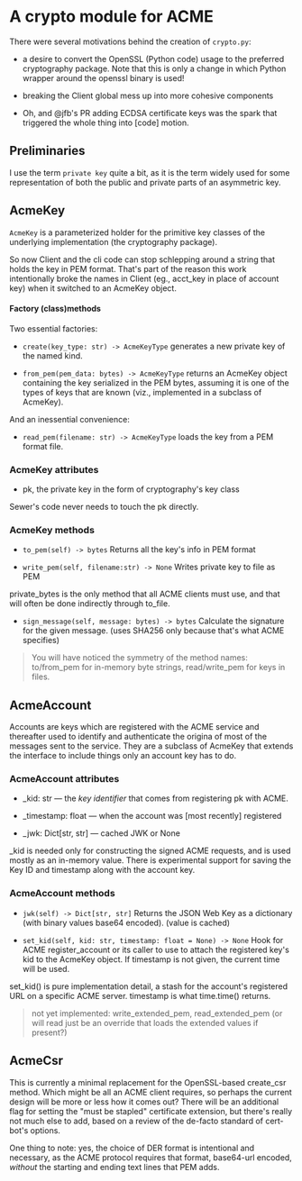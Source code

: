# A crypto module for ACME

There were several motivations behind the creation of `crypto.py`:

- a desire to convert the OpenSSL (Python code) usage to the preferred
  cryptography package.  Note that this is only a change in which Python
  wrapper around the openssl binary is used!

- breaking the Client global mess up into more cohesive components

- Oh, and @jfb's PR adding ECDSA certificate keys was the spark that
  triggered the whole thing into [code] motion.

## Preliminaries

I use the term `private key` quite a bit, as it is the term widely used for
some representation of both the public and private parts of an asymmetric
key.

## AcmeKey

`AcmeKey` is a parameterized holder for the primitive key classes of the
underlying implementation (the cryptography package).

So now Client and the cli code can stop schlepping around a string that
holds the key in PEM format.  That's part of the reason this work
intentionally broke the names in Client (eg., acct_key in place of account
key) when it switched to an AcmeKey object.

#### Factory (class)methods

Two essential factories:

- `create(key_type: str) -> AcmeKeyType` generates a new private key
  of the named kind.

- `from_pem(pem_data: bytes) -> AcmeKeyType` returns an AcmeKey object
  containing the key serialized in the PEM bytes, assuming it is one of the
  types of keys that are known (viz., implemented in a subclass of AcmeKey).

And an inessential convenience:

- `read_pem(filename: str) -> AcmeKeyType` loads the key from a PEM format
  file.

### AcmeKey attributes

- pk, the private key in the form of cryptography's key class

Sewer's code never needs to touch the pk directly.

### AcmeKey methods

- `to_pem(self) -> bytes` Returns all the key's info in PEM format

- `write_pem(self, filename:str) -> None` Writes private key to file as PEM

private_bytes is the only method that all ACME clients must use, and that
will often be done indirectly through to_file.

- `sign_message(self, message: bytes) -> bytes` Calculate the signature for
  the given message.  (uses SHA256 only because that's what ACME specifies)

> You will have noticed the symmetry of the method names: to/from_pem for
  in-memory byte strings, read/write_pem for keys in files.

## AcmeAccount

Accounts are keys which are registered with the ACME service and thereafter
used to identify and authenticate the origina of most of the messages sent
to the service.  They are a subclass of AcmeKey that extends the interface
to include things only an account key has to do.

### AcmeAccount attributes

- _kid: str — the _key identifier_ that comes from registering pk with ACME.

- _timestamp: float — when the account was [most recently] registered

- _jwk: Dict[str, str] — cached JWK or None

_kid is needed only for constructing the signed ACME requests, and is used
mostly as an in-memory value.  There is experimental support for saving the
Key ID and timestamp along with the account key.

### AcmeAccount methods

- `jwk(self) -> Dict[str, str]`  Returns the JSON Web Key as a dictionary
  (with binary values base64 encoded).  (value is cached)

- `set_kid(self, kid: str, timestamp: float = None) -> None`  Hook for ACME
  register_account or its caller to use to attach the registered key's kid
  to the AcmeKey object.  If timestamp is not given, the current time will
  be used.

set_kid() is pure implementation detail, a stash for the account's registered
URL on a specific ACME server.  timestamp is what time.time() returns.

> not yet implemented: write_extended_pem, read_extended_pem (or will read
  just be an override that loads the extended values if present?)


## AcmeCsr

This is currently a minimal replacement for the OpenSSL-based create_csr
method.  Which might be all an ACME client requires, so perhaps the current
design will be more or less how it comes out?  There will be an additional
flag for setting the "must be stapled" certificate extension, but there's
really not much else to add, based on a review of the de-facto standard of
cert-bot's options.

One thing to note: yes, the choice of DER format is intentional and
necessary, as the ACME protocol requires that format, base64-url encoded,
_without_ the starting and ending text lines that PEM adds.
